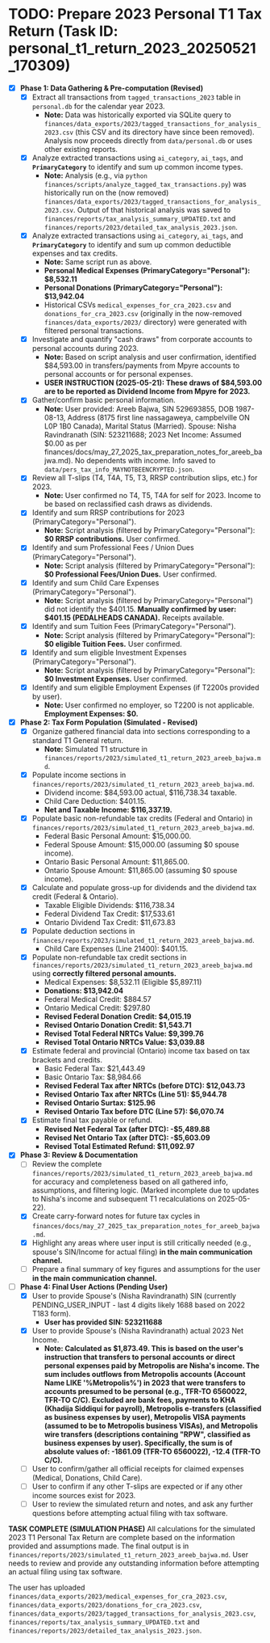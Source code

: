 # TODO: Prepare 2023 Personal T1 Tax Return (Task ID: personal_t1_return_2023_20250521_170309)

- [x] **Phase 1: Data Gathering & Pre-computation (Revised)**
    - [x] Extract all transactions from `tagged_transactions_2023` table in `personal.db` for the calendar year 2023.
        - **Note:** Data was historically exported via SQLite query to `finances/data_exports/2023/tagged_transactions_for_analysis_2023.csv` (this CSV and its directory have since been removed). Analysis now proceeds directly from `data/personal.db` or uses other existing reports.
    - [x] Analyze extracted transactions using `ai_category`, `ai_tags`, and **`PrimaryCategory`** to identify and sum up common income types.
        - **Note:** Analysis (e.g., via `python finances/scripts/analyze_tagged_tax_transactions.py`) was historically run on the (now removed) `finances/data_exports/2023/tagged_transactions_for_analysis_2023.csv`. Output of that historical analysis was saved to `finances/reports/tax_analysis_summary_UPDATED.txt` and `finances/reports/2023/detailed_tax_analysis_2023.json`.
    - [x] Analyze extracted transactions using `ai_category`, `ai_tags`, and **`PrimaryCategory`** to identify and sum up common deductible expenses and tax credits.
        - **Note:** Same script run as above.
        - **Personal Medical Expenses (PrimaryCategory="Personal"): $8,532.11**
        - **Personal Donations (PrimaryCategory="Personal"): $13,942.04**
        - Historical CSVs `medical_expenses_for_cra_2023.csv` and `donations_for_cra_2023.csv` (originally in the now-removed `finances/data_exports/2023/` directory) were generated with filtered personal transactions.
    - [x] Investigate and quantify "cash draws" from corporate accounts to personal accounts during 2023.
        - **Note:** Based on script analysis and user confirmation, identified $84,593.00 in transfers/payments from Mpyre accounts to personal accounts or for personal expenses.
        - **USER INSTRUCTION (2025-05-21): These draws of $84,593.00 are to be reported as Dividend Income from Mpyre for 2023.**
    - [x] Gather/confirm basic personal information.
        - **Note:** User provided: Areeb Bajwa, SIN 529693855, DOB 1987-08-13, Address (8175 first line nassagaweya, campbelville ON L0P 1B0 Canada), Marital Status (Married). Spouse: Nisha Ravindranath (SIN: 523211688; 2023 Net Income: Assumed $0.00 as per finances/docs/may_27_2025_tax_preparation_notes_for_areeb_bajwa.md). No dependents with income. Info saved to `data/pers_tax_info_MAYNOTBEENCRYPTED.json`.
    - [x] Review all T-slips (T4, T4A, T5, T3, RRSP contribution slips, etc.) for 2023.
        - **Note:** User confirmed no T4, T5, T4A for self for 2023. Income to be based on reclassified cash draws as dividends.
    - [x] Identify and sum RRSP contributions for 2023 (PrimaryCategory="Personal").
        - **Note:** Script analysis (filtered by PrimaryCategory="Personal"): **$0 RRSP contributions.** User confirmed.
    - [x] Identify and sum Professional Fees / Union Dues (PrimaryCategory="Personal").
        - **Note:** Script analysis (filtered by PrimaryCategory="Personal"): **$0 Professional Fees/Union Dues.** User confirmed.
    - [x] Identify and sum Child Care Expenses (PrimaryCategory="Personal").
        - **Note:** Script analysis (filtered by PrimaryCategory="Personal") did not identify the $401.15. **Manually confirmed by user: $401.15 (PEDALHEADS CANADA).** Receipts available.
    - [x] Identify and sum Tuition Fees (PrimaryCategory="Personal").
        - **Note:** Script analysis (filtered by PrimaryCategory="Personal"): **$0 eligible Tuition Fees.** User confirmed.
    - [x] Identify and sum eligible Investment Expenses (PrimaryCategory="Personal").
        - **Note:** Script analysis (filtered by PrimaryCategory="Personal"): **$0 Investment Expenses.** User confirmed.
    - [x] Identify and sum eligible Employment Expenses (if T2200s provided by user).
        - **Note:** User confirmed no employer, so T2200 is not applicable. **Employment Expenses: $0.**

- [x] **Phase 2: Tax Form Population (Simulated - Revised)**
    - [x] Organize gathered financial data into sections corresponding to a standard T1 General return.
        - **Note:** Simulated T1 structure in `finances/reports/2023/simulated_t1_return_2023_areeb_bajwa.md`.
    - [x] Populate income sections in `finances/reports/2023/simulated_t1_return_2023_areeb_bajwa.md`.
        - Dividend income: $84,593.00 actual, $116,738.34 taxable.
        - Child Care Deduction: $401.15.
        - **Net and Taxable Income: $116,337.19.**
    - [x] Populate basic non-refundable tax credits (Federal and Ontario) in `finances/reports/2023/simulated_t1_return_2023_areeb_bajwa.md`.
        - Federal Basic Personal Amount: $15,000.00.
        - Federal Spouse Amount: $15,000.00 (assuming $0 spouse income).
        - Ontario Basic Personal Amount: $11,865.00.
        - Ontario Spouse Amount: $11,865.00 (assuming $0 spouse income).
    - [x] Calculate and populate gross-up for dividends and the dividend tax credit (Federal & Ontario).
        - Taxable Eligible Dividends: $116,738.34
        - Federal Dividend Tax Credit: $17,533.61
        - Ontario Dividend Tax Credit: $11,673.83
    - [x] Populate deduction sections in `finances/reports/2023/simulated_t1_return_2023_areeb_bajwa.md`.
        - Child Care Expenses (Line 21400): $401.15.
    - [x] Populate non-refundable tax credit sections in `finances/reports/2023/simulated_t1_return_2023_areeb_bajwa.md` using **correctly filtered personal amounts.**
        - Medical Expenses: $8,532.11 (Eligible $5,897.11)
        - **Donations: $13,942.04**
        - Federal Medical Credit: $884.57
        - Ontario Medical Credit: $297.80
        - **Revised Federal Donation Credit: $4,015.19**
        - **Revised Ontario Donation Credit: $1,543.71**
        - **Revised Total Federal NRTCs Value: $9,399.76**
        - **Revised Total Ontario NRTCs Value: $3,039.88**
    - [x] Estimate federal and provincial (Ontario) income tax based on tax brackets and credits.
        - Basic Federal Tax: $21,443.49
        - Basic Ontario Tax: $8,984.66
        - **Revised Federal Tax after NRTCs (before DTC): $12,043.73**
        - **Revised Ontario Tax after NRTCs (Line 51): $5,944.78**
        - **Revised Ontario Surtax: $125.96**
        - **Revised Ontario Tax before DTC (Line 57): $6,070.74**
    - [x] Estimate final tax payable or refund.
        - **Revised Net Federal Tax (after DTC): -$5,489.88**
        - **Revised Net Ontario Tax (after DTC): -$5,603.09**
        - **Revised Total Estimated Refund: $11,092.97**

- [x] **Phase 3: Review & Documentation**
    - [ ] Review the complete `finances/reports/2023/simulated_t1_return_2023_areeb_bajwa.md` for accuracy and completeness based on all gathered info, assumptions, and filtering logic. (Marked incomplete due to updates to Nisha's income and subsequent T1 recalculations on 2025-05-22).
    - [x] Create carry-forward notes for future tax cycles in `finances/docs/may_27_2025_tax_preparation_notes_for_areeb_bajwa.md`.
    - [x] Highlight any areas where user input is still critically needed (e.g., spouse's SIN/Income for actual filing) **in the main communication channel.**
    - [ ] Prepare a final summary of key figures and assumptions for the user **in the main communication channel.**

- [ ] **Phase 4: Final User Actions (Pending User)**
    - [x] User to provide Spouse's (Nisha Ravindranath) SIN (currently PENDING_USER_INPUT - last 4 digits likely 1688 based on 2022 T183 form).
        - **User has provided SIN: 523211688**
    - [x] User to provide Spouse's (Nisha Ravindranath) actual 2023 Net Income.
        - **Note: Calculated as $1,873.49. This is based on the user's instruction that transfers to personal accounts or direct personal expenses paid by Metropolis are Nisha's income. The sum includes outflows from Metropolis accounts (Account Name LIKE '%Metropolis%') in 2023 that were transfers to accounts presumed to be personal (e.g., TFR-TO 6560022, TFR-TO C/C). Excluded are bank fees, payments to KHA (Khadija Siddiqui for payroll), Metropolis e-transfers (classified as business expenses by user), Metropolis VISA payments (assumed to be to Metropolis business VISAs), and Metropolis wire transfers (descriptions containing "RPW", classified as business expenses by user). Specifically, the sum is of absolute values of: -1861.09 (TFR-TO 6560022), -12.4 (TFR-TO C/C).**
    - [ ] User to confirm/gather all official receipts for claimed expenses (Medical, Donations, Child Care).
    - [ ] User to confirm if any other T-slips are expected or if any other income sources exist for 2023.
    - [ ] User to review the simulated return and notes, and ask any further questions before attempting actual filing with tax software.

**TASK COMPLETE (SIMULATION PHASE)**
All calculations for the simulated 2023 T1 Personal Tax Return are complete based on the information provided and assumptions made.
The final output is in `finances/reports/2023/simulated_t1_return_2023_areeb_bajwa.md`.
User needs to review and provide any outstanding information before attempting an actual filing using tax software.

The user has uploaded `finances/data_exports/2023/medical_expenses_for_cra_2023.csv`, `finances/data_exports/2023/donations_for_cra_2023.csv`, `finances/data_exports/2023/tagged_transactions_for_analysis_2023.csv`, `finances/reports/tax_analysis_summary_UPDATED.txt` and `finances/reports/2023/detailed_tax_analysis_2023.json`. 